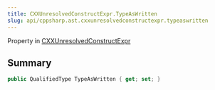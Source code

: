```yaml
---
title: CXXUnresolvedConstructExpr.TypeAsWritten
slug: api/cppsharp.ast.cxxunresolvedconstructexpr.typeaswritten
---
```

Property in [CXXUnresolvedConstructExpr](/api/cppsharp/ast/cxxunresolvedconstructexpr)

## Summary



```csharp
public QualifiedType TypeAsWritten { get; set; }
```

